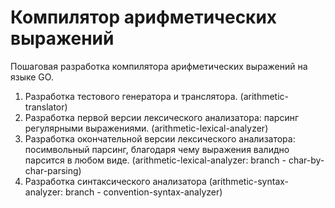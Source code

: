 # Компилятор арифметических выражений
Пошаговая разработка компилятора арифметических выражений на языке GO.
  1) Разработка тестового генератора и транслятора. (arithmetic-translator)
  2) Разработка первой версии лексического анализатора: парсинг регулярными выражениями. (arithmetic-lexical-analyzer)
  3) Разработка окончательной версии лексического анализатора: посимвольный парсинг, 
     благодаря чему выражения валидно парсится в любом виде. (arithmetic-lexical-analyzer: branch - char-by-char-parsing)
  4) Разработка синтаксического анализатора (arithmetic-syntax-analyzer: branch - convention-syntax-analyzer)